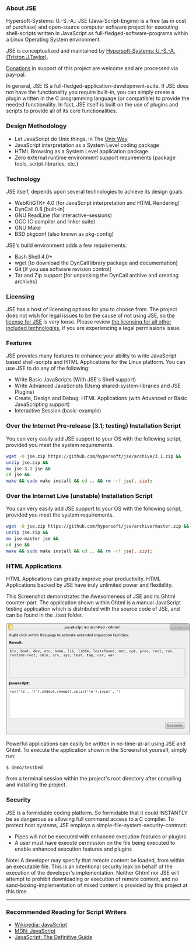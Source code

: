 ### About JSE

Hypersoft-Systems: U.-S.-A.: JSE (Java-Script-Engine) is a free (as in cost of 
purchase) and open-source computer software project for executing shell-scripts 
written in JavaScript as full-fledged-software-programs within a Linux Operating System environment.

JSE is conceptualized and maintained by [Hypersoft-Systems: U.-S.-A.](https://github.com/hypersoft/) [(Triston J.Taylor)](mailto:pc.wiz.tt@gmail.com).

[Donations](https://www.paypal.com/cgi-bin/webscr?cmd=_s-xclick&hosted_button_id=DG3H6F8DSG4BC)
in support of this project are welcome and are processed via pay-pal.

In general, JSE IS a full-fledged-application-development-suite. If JSE does not
have the functionality you require built-in, you can simply create a plugin written
in the C programming language (or compatible) to provide the needed 
functionality. In fact, JSE itself is built on the use of plugins and scripts 
to provide all of its core functionalities.

### Design Methodology

  - Let JavaScript do Unix things, in The [Unix Way](http://en.wikipedia.org/wiki/Unix_philosophy)
  - JavaScript interpretation as a System Level coding package
  - HTML Browsing as a System Level application package
  - Zero external runtime environment support requirements (package tools, script-libraries, etc.)

### Technology

JSE itself, depends upon several technologies to achieve its design goals.

  - WebKitGTK+ 4.0 (for JavaScript interpretation and HTML Rendering)
  - DynCall 0.8 \[built-in]
  - GNU ReadLine (for interactive-sessions)
  - GCC (C compiler and linker suite)
  - GNU Make
  - BSD pkgconf (also known as pkg-config)

JSE's build environment adds a few requirements:

  - Bash Shell 4.0+
  - wget \[to download the DynCall library package and documentation]
  - Git \[if you use software revision control]
  - Tar and Zip support \[for unpacking the DynCall archive and creating archives]

### Licensing

JSE has a host of licensing options for you to choose from. The project does not
wish for legal issues to be the cause of not using JSE, so [the license for JSE](share/license/license.txt)
is very loose. Please review [the licensing for all other included technologies](share/license),
if you are experiencing a legal permissions issue.

### Features

JSE provides many features to enhance your ability to write JavaScript based shell-scripts and
HTML Applications for the Linux platform. You can use JSE to do any of the following:

  - Write Basic JavaScripts (With JSE's Shell support)
  - Write Advanced JavaScripts (Using shared-system-libraries and JSE Plugins)
  - Create, Design and Debug: HTML Applications (with Advanced or Basic JavaScripting support)
  - Interactive Session (basic-example)

### Over the Internet Pre-release (3.1; testing) Installation Script

You can very easily add JSE support to your OS with the following script,
provided you meet the system requirements.

```bash
wget -O jse.zip https://github.com/hypersoft/jse/archive/3.1.zip &&
unzip jse.zip &&
mv jse-3.1 jse &&
cd jse &&
make && sudo make install && cd .. && rm -rf jse{,.zip};
```

### Over the Internet Live (unstable) Installation Script

You can very easily add JSE support to your OS with the following script,
provided you meet the system requirements.

```bash
wget -O jse.zip https://github.com/hypersoft/jse/archive/master.zip &&
unzip jse.zip &&
mv jse-master jse &&
cd jse &&
make && sudo make install && cd .. && rm -rf jse{,.zip};
```

### HTML Applications

HTML Applications can greatly improve your productivity. HTML Applications backed
by JSE have truly unlimited power and flexibility.

This Screenshot demonstrates the Awesomeness of JSE and its Ghtml counter-part.
The application shown within Ghtml is a manual JavaScript testing application
which is distributed with the source code of JSE, and can be found in the ./test
folder.

![Ghtml Testbed Screenshot](data/Screenshot_2018-11-18_20-42-20.png "Ghtml Testbed")

Powerful applications can easily be written in no-time-at-all using JSE and Ghtml.
To execute the application shown in the Screenshot yourself, simply run:

    $ demo/testbed

from a terminal session within the project's root directory after compiling and
installing the project.

### Security

<p>JSE is a formidable coding platform. So formidable that it could INSTANTLY be
  as dangerous as allowing full command access to a C compiler. To protect host
  systems, JSE employs a simple-file-system-security-contract:</p>

  - Pipes will not be executed with enhanced execution features or plugins
  - A user must have execute permission on the file being executed to enable enhanced execution features and plugins

<p>Note: 
A developer may specify that remote content be loaded, from within an executable file.
This is an intentional security leak on behalf of the execution of the developer's implementation.
Neither Ghtml nor JSE will attempt to prohibit downloading or execution of remote content, and no sand-boxing-implementation of mixed content is provided by this project at this time.
</p>

<hr>

### Recommended Reading for Script Writers
* [Wikipedia: JavaScript](http://en.wikipedia.org/wiki/JavaScript)
* [MDN: JavaScript](https://developer.mozilla.org/en-US/docs/Web/JavaScript)
* [JavaScript: The Definitive Guide](http://www.amazon.com/JavaScript-Definitive-Guide-David-Flanagan/dp/0596000480)
